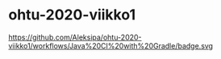 # ohtu-2020-viikko1

https://github.com/Aleksipa/ohtu-2020-viikko1/workflows/Java%20CI%20with%20Gradle/badge.svg
